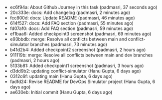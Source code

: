 - ec6f94a: About Github Journey in this task (padmasri, 37 seconds ago)
- 20c333e: docs: Add changelog (padmasri, 2 minutes ago)
- fcc800d: docs: Update README (padmasri, 46 minutes ago)
- 614f527: docs: Add FAQ section (padmasri, 55 minutes ago)
- fd07af0: docs: Add FAQ section (padmasri, 59 minutes ago)
- ef1baa6: Added checkpoint3 screenshot (padmasri, 69 minutes ago)
- e93bbdb: merge: Resolve all conflicts between main and conflict-simulator branches (padmasri, 73 minutes ago)
- b41d2b4: Added checkpoint2 screenshot (padmasri, 2 hours ago)
- 911119b: merge: Resolve all conflicts between main and dev branches (padmasri, 2 hours ago)
- 5133b81: Added checkpoint1 screenshot (padmasri, 3 hours ago)
- d3dd9b2: updating conflict-simulator (Hanu Gupta, 6 days ago)
- 0312c6f: updating main (Hanu Gupta, 6 days ago)
- fadfd24: Revise README for DevOps Simulator project (Hanu Gupta, 6 days ago)
- ae630eb: Initial commit (Hanu Gupta, 6 days ago)